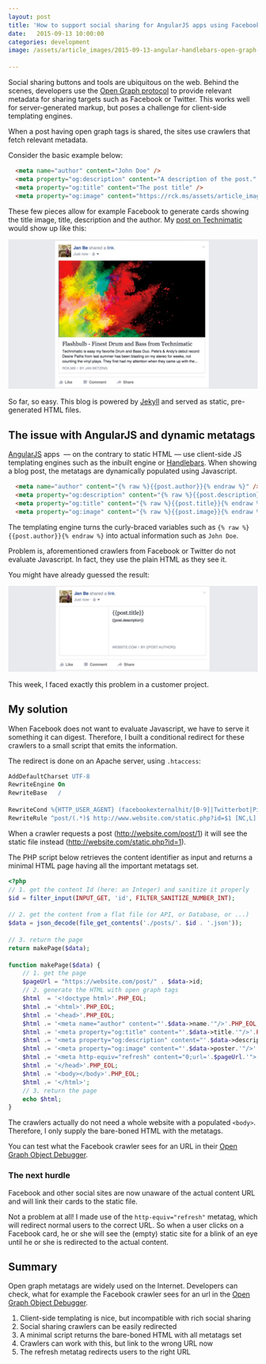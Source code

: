 ```yaml
---
layout: post
title: 'How to support social sharing for AngularJS apps using Facebooks Open Graph tags'
date:   2015-09-13 10:00:00
categories: development
image: /assets/article_images/2015-09-13-angular-handlebars-open-graph-facebook-share/title.jpg

---
```


Social sharing buttons and tools are ubiquitous on the web. Behind the scenes, developers use the [Open Graph protocol](http://ogp.me/) to provide relevant metadata for sharing targets such as Facebook or Twitter. This works well for server-generated markup, but poses a challenge for client-side templating engines.

<!--more-->

When a post having open graph tags is shared, the sites use crawlers that fetch relevant metadata.

Consider the basic example below:

```html
  <meta name="author" content="John Doe" />
  <meta property="og:description" content="A description of the post." />
  <meta property="og:title" content="The post title" />
  <meta property="og:image" content="https://rck.ms/assets/article_images/img.jpg" />
```

These few pieces allow for example Facebook to generate cards showing the title image, title, description and the author.
My [post on Technimatic](https://rck.ms/flashbulb-drum-bass-technimatic/) would show up like this:

![Facebook card for a rck.ms post](/assets/article_images/2015-09-13-angular-handlebars-open-graph-facebook-share/fb_card.jpg "Facebook card for a rck.ms post")

So far, so easy. This blog is powered by [Jekyll](https://jekyllrb.com/) and served as static, pre-generated HTML files. 

## The issue with AngularJS and dynamic metatags

[AngularJS](https://angularjs.org/) apps  &mdash; on the contrary to static HTML &mdash; use client-side JS templating engines such as the inbuilt engine or [Handlebars](http://handlebarsjs.com/). When showing a blog post, the metatags are dynamically populated using Javascript.

```html
  <meta name="author" content="{% raw %}{{post.author}}{% endraw %}" />
  <meta property="og:description" content="{% raw %}{{post.description}}{% endraw %}" />
  <meta property="og:title" content="{% raw %}{{post.title}}{% endraw %}" />
  <meta property="og:image" content="{% raw %}{{post.image}}{% endraw %}" />
```

The templating engine turns the curly-braced variables such as ``{% raw %}{{post.author}}{% endraw %}`` into actual information such as ``John Doe``.

Problem is, aforementioned crawlers from Facebook or Twitter do not evaluate Javascript. In fact, they use the plain HTML as they see it.

You might have already guessed the result:

![Facebook card with template tags](/assets/article_images/2015-09-13-angular-handlebars-open-graph-facebook-share/fb_card2.jpg "Facebook card with template tags")

This week, I faced exactly this problem in a customer project.

## My solution

When Facebook does not want to evaluate Javascript, we have to serve it something it can digest. Therefore, I built a conditional redirect for these crawlers to a small script that emits the information.

The redirect is done on an Apache server, using ``.htaccess``:

```apache
AddDefaultCharset UTF-8
RewriteEngine On
RewriteBase   /

RewriteCond %{HTTP_USER_AGENT} (facebookexternalhit/[0-9]|Twitterbot|Pinterest|Google.*snippet)
RewriteRule ^post/(.*)$ http://www.website.com/static.php?id=$1 [NC,L]
```

When a crawler requests a post (http://website.com/post/1) it will see the static file instead (http://website.com/static.php?id=1).


The PHP script below retrieves the content identifier as input and returns a minimal HTML page having all the important metatags set.

```php
<?php
// 1. get the content Id (here: an Integer) and sanitize it properly
$id = filter_input(INPUT_GET, 'id', FILTER_SANITIZE_NUMBER_INT);

// 2. get the content from a flat file (or API, or Database, or ...)
$data = json_decode(file_get_contents('./posts/'. $id . '.json'));

// 3. return the page
return makePage($data); 

function makePage($data) {
    // 1. get the page
    $pageUrl = "https://website.com/post/" . $data->id;
    // 2. generate the HTML with open graph tags
    $html  = '<!doctype html>'.PHP_EOL;
    $html .= '<html>'.PHP_EOL;
    $html .= '<head>'.PHP_EOL;
    $html .= '<meta name="author" content="'.$data->name.'"/>'.PHP_EOL;
    $html .= '<meta property="og:title" content="'.$data->title.'"/>'.PHP_EOL;
    $html .= '<meta property="og:description" content="'.$data->description.'"/>'.PHP_EOL;
    $html .= '<meta property="og:image" content="'.$data->poster.'"/>'.PHP_EOL;
    $html .= '<meta http-equiv="refresh" content="0;url='.$pageUrl.'">'.PHP_EOL;
    $html .= '</head>'.PHP_EOL;
    $html .= '<body></body>'.PHP_EOL;
    $html .= '</html>';
    // 3. return the page
    echo $html;
}
```

The crawlers actually do not need a whole website with a populated ``<body>``. Therefore, I only supply the bare-boned HTML with the metatags.

You can test what the Facebook crawler sees for an URL in their [Open Graph Object Debugger](https://developers.facebook.com/tools/debug).

### The next hurdle

Facebook and other social sites are now unaware of the actual content URL and will link their cards to the static file.

Not a problem at all! I made use of the ``http-equiv="refresh"`` metatag, which will redirect normal users to the correct URL. So when a user clicks on a Facebook card, he or she will see the (empty) static site for a blink of an eye until he or she is redirected to the actual content.

## Summary

Open graph metatags are widely used on the Internet. Developers can check, what for example the Facebook crawler sees for an url in the [Open Graph Object Debugger](https://developers.facebook.com/tools/debug).


1. Client-side templating is nice, but incompatible with rich social sharing
2. Social sharing crawlers can be easily redirected 
3. A minimal script returns the bare-boned HTML with all metatags set
4. Crawlers can work with this, but link to the wrong URL now
5. The refresh metatag redirects users to the right URL

